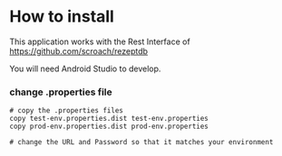 # How to install

This application works with the Rest Interface of https://github.com/scroach/rezeptdb

You will need Android Studio to develop.

### change .properties file
```
# copy the .properties files
copy test-env.properties.dist test-env.properties
copy prod-env.properties.dist prod-env.properties

# change the URL and Password so that it matches your environment
```
